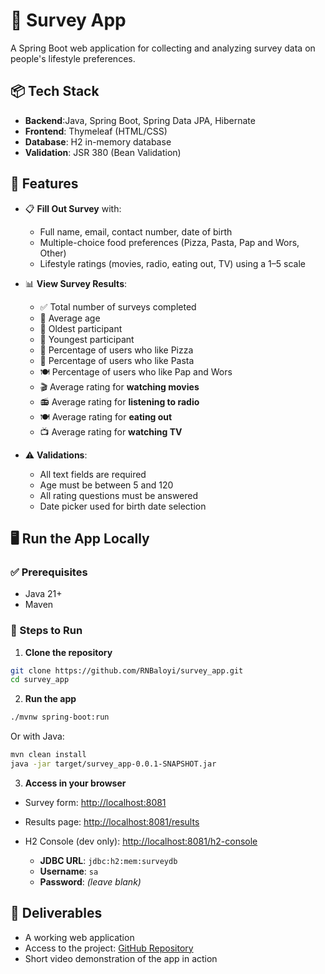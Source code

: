 # 📝 Survey App

A Spring Boot web application for collecting and analyzing survey data on people's lifestyle preferences.

## 📦 Tech Stack

- **Backend**:Java, Spring Boot, Spring Data JPA, Hibernate
- **Frontend**: Thymeleaf (HTML/CSS)
- **Database**: H2 in-memory database
- **Validation**: JSR 380 (Bean Validation)

## 🚀 Features

* 📋 **Fill Out Survey** with:

  * Full name, email, contact number, date of birth
  * Multiple-choice food preferences (Pizza, Pasta, Pap and Wors, Other)
  * Lifestyle ratings (movies, radio, eating out, TV) using a 1–5 scale

* 📊 **View Survey Results**:

  * ✅ Total number of surveys completed
  * 🎂 Average age
  * 👵 Oldest participant
  * 🧒 Youngest participant
  * 🍕 Percentage of users who like Pizza
  * 🍝 Percentage of users who like Pasta
  * 🍽️ Percentage of users who like Pap and Wors
  * 🎬 Average rating for **watching movies**
  * 📻 Average rating for **listening to radio**
  * 🍽️ Average rating for **eating out**
  * 📺 Average rating for **watching TV**

* ⚠️ **Validations**:

  * All text fields are required
  * Age must be between 5 and 120
  * All rating questions must be answered
  * Date picker used for birth date selection

## 🖥️ Run the App Locally

### ✅ Prerequisites

* Java 21+
* Maven

### 🔧 Steps to Run

1. **Clone the repository**

```bash
git clone https://github.com/RNBaloyi/survey_app.git
cd survey_app
```

2. **Run the app**

```bash
./mvnw spring-boot:run
```

Or with Java:

```bash
mvn clean install
java -jar target/survey_app-0.0.1-SNAPSHOT.jar
```

3. **Access in your browser**

* Survey form: [http://localhost:8081](http://localhost:8081)
* Results page: [http://localhost:8081/results](http://localhost:8081)
* H2 Console (dev only): [http://localhost:8081/h2-console](http://localhost:8081/h2-console)

  * **JDBC URL**: `jdbc:h2:mem:surveydb`
  * **Username**: `sa`
  * **Password**: *(leave blank)*


## 🎥 Deliverables

* A working web application
* Access to the project: [GitHub Repository](https://github.com/RNBaloyi/survey_app)
* Short video demonstration of the app in action

